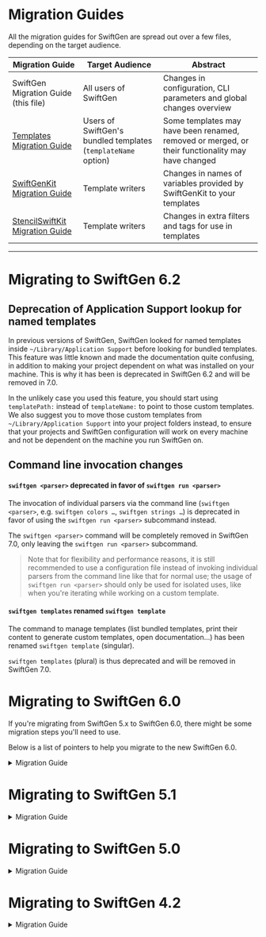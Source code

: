 # Migration Guides

All the migration guides for SwiftGen are spread out over a few files, depending on the target audience.

| Migration Guide | Target Audience | Abstract |
|-----------------|-----------------|---------|
| SwiftGen Migration Guide (this file) | All users of SwiftGen | Changes in configuration, CLI parameters and global changes overview |
| [Templates Migration Guide](templates/MigrationGuide.md) | Users of SwiftGen's bundled templates (`templateName` option) | Some templates may have been renamed, removed or merged, or their functionality may have changed |
| [SwiftGenKit Migration Guide](SwiftGenKit%20Contexts/MigrationGuide.md) | Template writers | Changes in names of variables provided by SwiftGenKit to your templates |
| [StencilSwiftKit Migration Guide](https://github.com/SwiftGen/StencilSwiftKit/blob/stable/Documentation/MigrationGuide.md) | Template writers | Changes in extra filters and tags for use in templates |

----

# Migrating to SwiftGen 6.2

## Deprecation of Application Support lookup for named templates

In previous versions of SwiftGen, SwiftGen looked for named templates inside `~/Library/Application Support` before looking for bundled templates. This feature was little known and made the documentation quite confusing, in addition to making your project dependent on what was installed on your machine. This is why it has been is deprecated in SwiftGen 6.2 and will be removed in 7.0.

In the unlikely case you used this feature, you should start using `templatePath:` instead of `templateName:` to point to those custom templates. We also suggest you to move those custom templates from `~/Library/Application Support` into your project folders instead, to ensure that your projects and SwiftGen configuration will work on every machine and not be dependent on the machine you run SwiftGen on.

## Command line invocation changes

#### `swiftgen <parser>` deprecated in favor of `swiftgen run <parser>`

The invocation of individual parsers via the command line (`swiftgen <parser>`, e.g. `swiftgen colors …`, `swiftgen strings …`) is deprecated in favor of using the `swiftgen run <parser>` subcommand instead.

The `swiftgen <parser>` command will be completely removed in SwiftGen 7.0, only leaving the `swiftgen run <parser>` subcommand.

> Note that for flexibility and performance reasons, it is still recommended to use a configuration file instead of invoking individual parsers from the command line like that for normal use; the usage of `swiftgen run <parser>` should only be used for isolated uses, like when you're iterating while working on a custom template.

#### `swiftgen templates` renamed `swiftgen template`

The command to manage templates (list bundled templates, print their content to generate custom templates, open documentation…) has been renamed `swiftgen template` (singular).

`swiftgen templates` (plural) is thus deprecated and will be removed in SwiftGen 7.0.
 
# Migrating to SwiftGen 6.0

If you're migrating from SwiftGen 5.x to SwiftGen 6.0, there might be some migration steps you'll need to use.

Below is a list of pointers to help you migrate to the new SwiftGen 6.0.

<details>
<summary>Migration Guide</summary>

## `storyboards` command has been renamed

The `storyboards` parser command has been renamed `ib`, for Interface Builder. This renaming was necessary to prepare for an upcoming feature of being able to parse `XIB` files too in a future release of SwiftGen.
You should replace invocations in your config files with the new `ib` command name, or command line invocations of `swiftgen storyboards …` with `swiftgen ib …`.

❗️ See below: the bundled `storyboards` templates have been split up into one for scenes and one for segues.

## Bundled Templates have been renamed & cleaned

A few minor template functionality changes have been made, mostly cleaning up some old code and old behaviours. You can read more about it in the [templates Migration Guide](templates/MigrationGuide.md#swiftgen-60-migration-guide).

### Removed Swift 2 support

We've (finally) removed the bundled `swift2` templates. These have been deprecated for a while and were not being tested, so we're dropping them with this release. We assume most of you are already developing in a newer version of Swift (3 or 4).

### Asset Catalog changes

The `xcassets` templates now support `NSDataAssets`, and they will now only group assets if the "Provides Namespace" checkbox is ticked for a group (you can change back to the old behaviour if needed).

### Storyboards template has been split into scenes and segues templates

The biggest change is that the `storyboards` (`ib`) templates have been split up into separate templates, grouping functionality into a specific template. There's now a template for your scene information `scenes-swift3/4`, and a template for your segue information `segues-swift3/4`. We've split these up in preparation for more upcoming functionality, such as accessibility labels. To learn how to use both templates at the same time for a single set of IB files, see below.

## Commands can have multiple outputs

This is only available for users with a configuration file, not via command line invocation of a dedicated parser. For each command you can now have a list of `outputs`, each output with a template name (`templateName`) or path (`templatePath`), an output file to generate (`output`), and an optional list of parameters (`params`).

This allows you to generate multiple different outputs for the same input (for example both scenes and segues of storyboards, or both `.h` and `.m` for and Objective-C template, or both Swift code constants and html code for your documentation, …). For example:

```yaml
ib:
  inputs: dir/to/search/for/storyboards
  outputs:
    - templateName: scenes-swift4
      output: Storyboard Scenes.swift
    - templateName: segues-swift4
      output: Storyboard Segues.swift
```

As an extra advantage, the resources for that command will only be parsed once, giving you a nice performance boost.

You'll notice that the configuration structure has changed a little bit, see below for more information.

## Configuration changes

Now that each command can have multiple outputs, we're deprecating the following configuration settings.

- `output` has been renamed `outputs`, which now accepts one dictionary or an array of dictionaries (with the keys described next).
- `templateName`, `templatePath`, `output` and `params` have been moved down to the `outputs` level, so that each output can have a template name (or path), an output file path, and optional parameters.
- `paths` has been renamed to `inputs`.

So if you had the following configuration:

```yaml
colors:
  paths: path/to/colors.json
  templateName: swift4
  output: Colors.swift
storyboards:
  paths: path/to/storyboards
  templateName: swift4
  output: Storyboards.swift
```

It would become:

```yaml
colors:
  inputs: path/to/colors.json
  outputs:
    templateName: swift4
    output: Colors.swift
ib:
  inputs: path/to/storyboards
  outputs:
    - templateName: scenes-swift4
      output: Storyboard Scenes.swift
    - templateName: segues-swift4
      output: Storyboard Segues.swift
```

## New Features

We've added many new features to SwiftGen since our last release, below are the most significant ones.

### Mint installation

You can now install SwiftGen using Mint, see our [installation instructions](../README.md#installation) for more information.

### JSON, Plist and YAML support

You can read all about it in our [Read Me](../README.md). SwiftGen can now parse JSON, Plist and YAML files. We even provide a few bundled templates for each of these commands to get you started, so you can access your data in a type-safe and easy way:

* `inline-swift3/4`: These templates embed the contents of the data into the swift file, so it doesn't have to be loaded at runtime.
* `runtime-swift3/4`: With these templates, you can generate swift code that will load the underlying JSON/Plist file at runtime, and parses the content in a type-safe way.

Please note that the bundled templates are only meant for the most basic uses for these data types. If you need to access these data files in a different way, especially since you'll probably use some custom structure in your JSON/Plist/YAML files, you may want to write your own templates that better fit those structures (for example to write a template that expects specific keys in your custom YAML to generate code based on the values in those keys…).

For more information, read the [creating your own templates](Articles/Creating-custom-templates.md) documentation.

## If you wrote your own templates

SwiftGen 6.0 uses the latest Stencil and StencilSwiftKit libraries, so there are plenty of new features for template writers, such as variable subscripting, an `indent` filter, better error reporting, ...

There have been a few minor context changes, see [SwiftGenKit's own Migration Guide](SwiftGenKit%20Contexts/MigrationGuide.md#swiftgenkit-20-swiftgen-50-migration-guide) for more information.

## Command Line invocation

If you still invoked SwiftGen parsers directly using command line flags and options (instead of a configuration file), be sure to use `--templateName` or `--templatePath` instead of the `--template`/`-t` option (which has been deprecated).

</details>

# Migrating to SwiftGen 5.1

<details>
<summary>Migration Guide</summary>

## Template functionality changes

Only a small change in the generated code that'll affect a tiny subset of users: the `allValues` variable has been deprecated. See the [templates Migration Guide](templates/MigrationGuide.md#functionality-changes-in-21-swiftgen-51) for more information.

</details>

# Migrating to SwiftGen 5.0

<details>
<summary>Migration Guide</summary>

If you're migrating from SwiftGen 4.x to SwiftGen 5.0, there might be some migration steps you'll need to use.

Below is a list of pointers to help you migrate to the new SwiftGen 5.0

## Command Line invocation

### `images` command has been renamed

The `images` parser command has been renamed `xcassets`.
You should replace invocations of `swiftgen images …` by `swiftgen xcassets …`

### `--enumName` flag migrated to `--param`

The `--enumName` flag (`--sceneEnumName` & `--segueEnumName` for storyboards) is no longer supported.
Instead, you can now pass arbitrary parameters to your templates using the `--param X=Y` flag.

All the templates bundled in SwiftGen accept the `enumName` parameter (`sceneEnumName` + `segueEnumName` for storyboards) to provide at least the same customization as before.

So if you used `swiftgen <command> --enumName Foo` when invoking SwiftGen before, you should now invoke it via `swiftgen <command> --param enumName=Foo`

### You're required to specify a template name or path (no more default template)

Swift evolves so fast that deciding which template should be declared as the default one would require us to change the default template every time a new major version of Swift is released. Besides, our default might not be everyone's default. That's why we decided to not fallback to a default template anymore.

Instead, you're now **required** to provide a template when invoking SwiftGen, either via `-t <templatename>` (you can see the list of available template names using the `swiftgen templates list` command) or via `-p <templatepath>`.

ℹ️ The templates that were used as default template in SwiftGen 4.0 are still bundled with SwiftGen, but they have been renamed (mainly to `"swift2"` since the "default" template in SwiftGen 4 was the one we wrote back in Swift 2 times!) and you now have to explicitly tell which to use. See [below](#bundled-templates-have-been-renamed--cleaned) for more info.

✅ **Most of you probably already use the `-t swift3` option** if you were writing Swift3 code, so **you won't need to change anything**. But in the unlikely event that you were still writing Swift2 and didn't specify a template, you'll then have to use `-t swift2` to force using this (previously default) template.

## Bundled Templates have been renamed & cleaned

Some templates bundled with SwiftGen have been **renamed** to have a better naming consistency. Some others have been **removed** or **merged with others** (for example the storyboard templates between iOS & macOS are now merged into a single one compatible with both platforms, other templates now use the `--param` feature to be customizable, removing the need to maintain 2 separate templates for some variants)

Be sure to consult the [templates Migration Guide](templates/MigrationGuide.md#templates-20-migration-guide) to see the list of changes (renamings or removal) in templates bundled in SwiftGen.

📖 Also, **each template bundled in SwiftGen has a dedicated documentation now**, listing what the template is for, what does the generated code looks like, when you might want to choose that template over another one, and the parameters (`--param X=Y`) supported by this template for customization via the command line.  
This should help you choose the right template to use for your use case (or help you decide if you need to create your own if none of the provided ones fit your needs) and see what's customizable for each.

📖 See [the dedicated documentation folder](templates) for those templates documentation. This folder is organized the same way the templates are: one subfolder for each SwiftGen command (`colors`, `strings`, …), then one markdown file for each template name.

### Breaking template functionality changes

❗️ The code generated by the `storyboards` templates is **not** backward compatible with the one generated by SwiftGen 4.x. This means that you'll need to adapt your codebase and call sites accordingly.

Please read the [templates migration guide](templates/MigrationGuide.md#functionality-changes-in-20-swiftgen-50) for more information, which includes a compatibility template. Essentially, you need to change calls like the following line:

```swift
StoryboardScene.Message.instantiateMessageList()
```

To the following call:

```swift
StoryboardScene.Message.messageList.instantiate()
```

## If you wrote your own templates

### Stencil Context keys have been refactored

If you decided to write your own templates for SwiftGen 4, you'll have to amend them to fit the new names for context variables, as some of the variables provided by SwiftGenKit to your templates have been renamed for more consistency.

For example:

* now that the `colors` command supports more than one color palette, the context's root key `colors` that you used to iterate over the list of colors has been replaced by the root key `palettes` listing all the palettes parsed by SwiftGen, with their `name` and `colors`. Also `rgb` and `rgba` has been deprecated — they can be recreated from the `red`, `green`, `blue` keys;
* for the `xcassets` command — previously named `images` — the root key isn't the `images` array anymore, but the `catalogs` key instead, listing all the Assets Catalogs that SwiftGen parsed;
* for strings, now that SwiftGen support more than one `.strings` localizations table, the root key you iterate over isn't `strings` or `structuredStrings` but is not a `tables` array, and its structure has changed a bit.

These are just a few of the changes to the structure of the variables passed by SwiftGenKit to your templates. To learn more about all the variables which have been renamed, removed or added and the new structures for each SwiftGen command, see [SwiftGenKit's own Migration Guide](SwiftGenKit%20Contexts/MigrationGuide.md#swiftgenkit-20-swiftgen-50-migration-guide).

### Some SwiftGen-specific Stencil filters evolved

Also, a few dedicated Stencil filters provided by SwiftGen (via StencilSwiftKit) have been renamed. Especially the `join` and `snakeToCamelCase` filters now take a parameter. See [StencilSwiftKit's own Migration Guide](https://github.com/SwiftGen/StencilSwiftKit/blob/stable/Documentation/MigrationGuide.md#stencilswiftkit-20-swiftgen-50) for more info.

</details>


# Migrating to SwiftGen 4.2

<details>
<summary>Migration Guide</summary>

If you're still using SwiftGen 4.x, you should at least consider follow the [SwiftGen 4.2 Migration Guide](SwiftGenKit%20Contexts/MigrationGuide.md#swiftgen-42-migration-guide) to prepare your migration to SwiftGen 5.0 smoothly, by getting rid of deprecated variables in your contexts.

</details>
